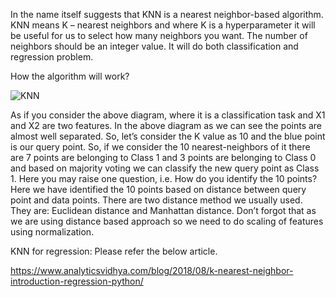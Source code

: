 In the name itself suggests that KNN is a nearest neighbor-based algorithm. KNN means K – nearest neighbors and where K is a hyperparameter it will be useful for us to select how many neighbors you want.  The number of neighbors should be an integer value. It will do both classification and regression problem. 

How the algorithm will work?

![KNN](https://i.stack.imgur.com/J5r01.png)
 
As if you consider the above diagram, where it is a classification task and X1 and X2 are two features. In the above diagram as we can see the points are almost well separated. So, let’s consider the K value as 10 and the blue point is our query point. So, if we consider the 10 nearest-neighbors of it there are 7 points are belonging to Class 1 and 3 points are belonging to Class 0 and based on majority voting we can classify the new query point as Class 1. Here you may raise one question, i.e. How do you identify the 10 points? Here we have identified the 10 points based on distance between query point and data points. There are two distance method we usually used. They are: Euclidean distance and Manhattan distance. Don’t forgot that as we are using distance based approach so we need to do scaling of features using normalization.

KNN for regression: Please refer the below article.

https://www.analyticsvidhya.com/blog/2018/08/k-nearest-neighbor-introduction-regression-python/
